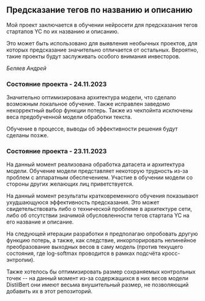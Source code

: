 ## Предсказание тегов по названию и описанию

Мой проект заключается в обучении нейросети для предсказания тегов стартапов
YC по их названию и описанию.

Это может быть использовано для выявления необычных проектов, для которых
предсказание значительно отличается от остальных. Вероятно, такие проекты
будут заслуживать особого внимания инвесторов.

_Беляев Андрей_

### Состояние проекта - 24.11.2023
Значительно оптимизирована архитектура модели, что сделало возможным локальное
обучение. Также исправлен заведомо некорректный выбор функции потерь. Также
из чекпойнта исключены веса предобученной модели обработки текста.

Обучение в процессе, выводы об эффективности решения будут сделаны позже.

### Состояние проекта - 23.11.2023
На данный момент реализована обработка датасета и архитектура модели. Обучение
модели представляет некоторую трудность из-за проблем с аппаратным обеспечением.
Участие в обучении модели со стороны других желающих лиц приветствуется.

На данный момент результаты кратковременного обучения показывают ухудшающуюся
эффективность предсказания. Это может свидетельствовать либо о технической
проблеме в архитектуре сети, либо об отсутствии значимой обусловленности
тегов стартапа YC на его название и описание.

На следующей итерации разработки я предполагаю опробовать другую функцию потерь,
а также, как следствие, инкорпорировать нелинейное преобразование выходных
весов в саму модель (против текущего состояния, где log-softmax проводится в
рамках подсчёта кросс-энтропии).

Также хотелось бы оптимизировать размер сохраняемых контрольных точек -- на
данный момент из-за содержащихся в них весов модели DistilBert они имеют
весьма внушительный размер, не позволяющий добавить их в этот репозиторий.
